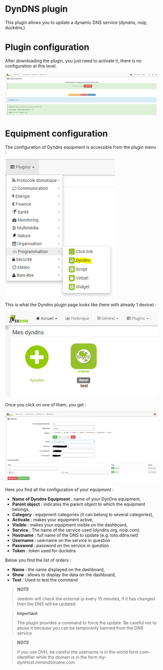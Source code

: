 # DynDNS plugin

This plugin allows you to update a dynamic DNS service (dyndns, noip, duckdns,)

# Plugin configuration 

After downloading the plugin, you just need to activate it, there is no configuration at this level.

![dyndns](../images/dyndns.PNG)

# Equipment configuration 

The configuration of Dyndns equipment is accessible from the plugin menu :

![dyndns2](../images/dyndns2.PNG)

This is what the Dyndns plugin page looks like (here with already 1 device) :

![dyndns3](../images/dyndns3.PNG)

Once you click on one of them, you get :

![dyndns4](../images/dyndns4.PNG)

Here you find all the configuration of your equipment :

-   **Name of Dyndns Equipment** : name of your DynDns equipment,
-   **Parent object** : indicates the parent object to which the equipment belongs,
-   **Category** : equipment categories (it can belong to several categories),
-   **Activate** : makes your equipment active,
-   **Visible** : makes your equipment visible on the dashboard,
-   **Service** : The name of the service used (dyndns.org, noip.com)
-   **Hostname** : full name of the DNS to update (e.g. toto.ddns.net)
-   **Username** : username on the service in question
-   **Password** : password on the service in question
-   **Token** : token used for duckdns

Below you find the list of orders :

-   **Name** : the name displayed on the dashboard,
-   **Show** : allows to display the data on the dashboard,
-   **Test** : Used to test the command

> **NOTE**
>
> Jeedom will check the external ip every 15 minutes, if it has changed then the DNS will be updated

> **Important**
>
> The plugin provides a command to force the update. Be careful not to abuse it because you can be temporarily banned from the DNS service

> **NOTE**
>
> If you use OVH, be careful the username is in the world form.com-identifier while the domain is in the form my-dynHost.mmondomaine.com
